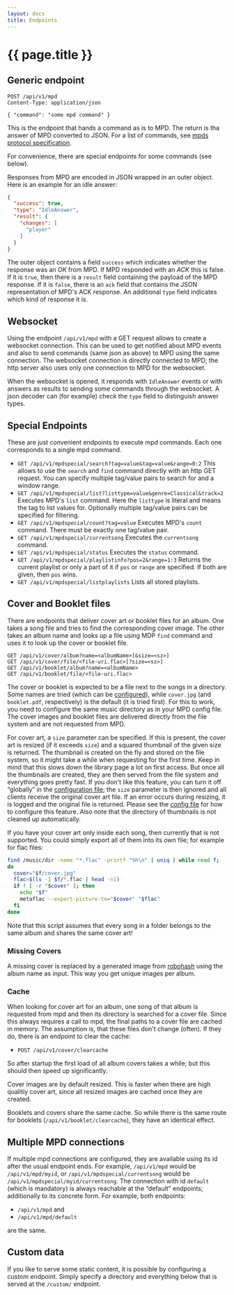 ```yaml
---
layout: docs
title: Endpoints
---
```


# {{ page.title }}

## Generic endpoint

```
POST /api/v1/mpd
Content-Type: application/json

{ "command": "some mpd command" }
```

This is the endpoint that hands a command as is to MPD. The return is
tha answer of MPD converted to JSON. For a list of commands, see [mpds
protocol
specification](https://musicpd.org/doc/protocol/command_reference.html).

For convenience, there are special endpoints for some commands (see
below).

Responses from MPD are encoded in JSON wrapped in an outer
object. Here is an example for an idle answer:

```json
{
  "success": true,
  "type": "IdleAnswer",
  "result": {
    "changes": [
      "player"
    ]
  }
}
```

The outer object contains a field `success` which indicates whether
the response was an _OK_ from MPD. If MPD responded with an _ACK_ this
is false. If it is `true`, then there is a `result` field containing
the payload of the MPD response. If it is `false`, there is an `ack`
field that contains the JSON representation of MPD's ACK response. An
additional `type` field indicates which kind of response it is.

## Websocket

Using the endpoint `/api/v1/mpd` with a GET request allows to create a
websocket connection. This can be used to get notified about MPD
events and also to send commands (same json as above) to MPD using the
same connection. The websocket connection is directly connected to
MPD; the http server also uses only one connection to MPD for the
websocket.

When the websocket is opened, it responds with `IdleAnswer` events or
with answers as results to sending some commands through the
websocket. A json decoder can (for example) check the `type` field to
distinguish answer types.


## Special Endpoints

These are just convenient endpoints to execute mpd commands. Each one
corresponds to a single mpd command.

- `GET /api/v1/mpdspecial/search?tag=value&tag=value&range=0:2` This allows
to use the `search` and `find` command directly with an http GET
request. You can specify multiple tag/value pairs to search for and a
window range.
- `GET /api/v1/mpdspecial/list?listtype=value&genre=Classical&track=2`
  Executes MPD's `list` command. Here the `listtype` is literal and
  means the tag to list values for. Optionally multiple tag/value
  pairs can be specified for filtering.
- `GET /api/v1/mpdspecial/count?tag=value` Executes MPD's `count`
  command. There must be exactly one tag/value pair.
- `GET /api/v1/mpdspecial/currentsong` Executes the `currentsong` command.
- `GET /api/v1/mpdspecial/status` Executes the `status` command.
- `GET /api/v1/mpdspecial/playlistinfo?pos=2&range=1:3` Returns the current
  playlist or only a part of it if `pos` or `range` are specified. If
  both are given, then `pos` wins.
- `GET /api/v1/mpdspecial/listplaylists` Lists all stored playlists.


## Cover and Booklet files

There are endpoints that deliver cover art or booklet files for an
album. One takes a song file and tries to find the corresponding cover
image. The other takes an album name and looks up a file using MDP
`find` command and uses it to look up the cover or booklet file.

    GET /api/v1/cover/album?name=<albumName>[&size=<sz>]
    GET /api/v1/cover/file/<file-uri.flac>[?size=<sz>]
    GET /api/v1/booklet/album?name=<albumName>
    GET /api/v1/booklet/file/<file-uri.flac>

The cover or booklet is expected to be a file next to the songs in a
directory. Some names are tried (which can be
[configured](configuration.html)), while `cover.jpg` (and
`booklet.pdf`, respectively) is the default (it is tried first). For
this to work, you need to configure the same music directory as in
your MPD config file. The cover images and booklet files are delivered
directly from the file system and are not requested from MPD.

For cover art, a `size` parameter can be specified. If this is
present, the cover art is resized (if it exceeds `size`) and a squared
thumbnail of the given size is returned. The thumbnail is created on
the fly and stored on the file system, so it might take a while when
requesting for the first time. Keep in mind that this slows down the
library page a lot on first access. But once all the thumbnails are
created, they are then served from the file system and everything goes
pretty fast. If you don't like this feature, you can turn it off
“globally” in the [configuration file](configuration.html); the `size`
parameter is then ignored and all clients receive the original cover
art file. If an error occurs during resizing, it is logged and the
original file is returned. Please see the [config
file](configuration.html) for how to configure this feature. Also note
that the directory of thumbnails is not cleaned up automatically.

If you have your cover art only inside each song, then currently that
is not supported. You could simply export all of them into its own
file; for example for flac files:

```bash
find /music/dir -name "*.flac" -printf "%h\n" | uniq | while read f;
do
  cover="$f/cover.jpg"
  flac=$(ls -1 $f/*.flac | head -n1)
  if ! [ -r "$cover" ]; then
    echo "$f"
    metaflac --export-picture-to="$cover" "$flac"
  fi
done
```

Note that this script assumes that every song in a folder belongs to
the same album and shares the same cover art!


### Missing Covers

A missing cover is replaced by a generated image from
[robohash](https://robohash.org) using the album name as input. This
way you get unique images per album.


### Cache

When looking for cover art for an album, one song of that album is
requested from mpd and then its directory is searched for a cover
file. Since this always requires a call to mpd, the final paths to a
cover file are cached in memory. The assumption is, that these files
don't change (often). If they do, there is an endpoint to clear the
cache:

- `POST /api/v1/cover/clearcache`

So after startup the first load of all album covers takes a while; but
this should then speed up significantly.

Cover images are by default resized. This is faster when there are
high qualitiy cover art, since all resized images are cached once they
are created.

Booklets and covers share the same cache. So while there is the same
route for booklets (`/api/v1/booklet/clearcache`), they have an
identical effect.

## Multiple MPD connections

If multiple mpd connections are configured, they are available using
its id after the usual endpoint ends. For example, `/api/v1/mpd` would
be `/api/v1/mpd/myid`, or `/api/v1/mpdspecial/currentsong` would be
`/api/v1/mpdspecial/myid/currentsong`. The connection with id
`default` (which is mandatory) is always reachable at the “default”
endpoints; additionally to its concrete form. For example, both
endpoints:

- `/api/v1/mpd` and
- `/api/v1/mpd/default`

are the same.


## Custom data

If you like to serve some static content, it is possible by
configuring a custom endpoint. Simply specify a directory and
everything below that is served at the `/custom/` endpoint.
